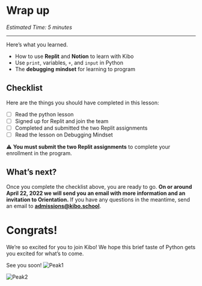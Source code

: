 # Wrap up

_Estimated Time: 5 minutes_

---

Here’s what you learned.

- How to use **Replit** and **Notion** to learn with Kibo
- Use `print`, variables, `+`, and `input` in Python
- The **debugging** **mindset** for learning to program

## Checklist

Here are the things you should have completed in this lesson:

- [ ] Read the python lesson
- [ ] Signed up for Replit and join the team
- [ ] Completed and submitted the two Replit assignments
- [ ] Read the lesson on Debugging Mindset

<aside>

⚠️ **You must submit the two Replit assignments** to complete your enrollment in the program.

</aside>

## What’s next?

Once you complete the checklist above, you are ready to go. **On or around April 22, 2022 we will send you an email with more information and an invitation to Orientation.** If you have any questions in the meantime, send an email to **admissions@kibo.school**.

# Congrats!

We’re so excited for you to join Kibo! We hope this brief taste of Python gets you excited for what’s to come.

See you soon!
![Peak1](/future-proof-with-python/learning-with-kibo/TK2Orientation-Peak1.jpeg)

![Peak2](/future-proof-with-python/learning-with-kibo/TK2Orientation-Peak2.jpeg)
